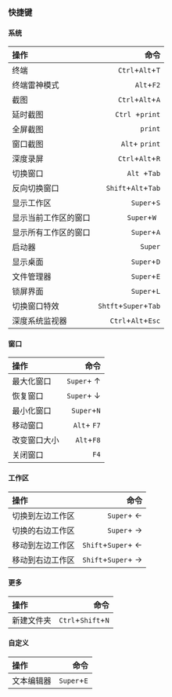 ### 快捷键

#### 系统
| 操作                 |                  命令 |
|:---------------------|----------------------:|
| 终端                 |      `Ctrl`+`Alt`+`T` |
| 终端雷神模式         |            `Alt`+`F2` |
| 截图                 |      `Ctrl`+`Alt`+`A` |
| 延时截图             |       `Ctrl `+`print` |
| 全屏截图             |               `print` |
| 窗口截图             |        `Alt`+ `print` |
| 深度录屏             |      `Ctrl`+`Alt`+`R` |
| 切换窗口             |          `Alt `+`Tab` |
| 反向切换窗口         |   `Shift`+`Alt`+`Tab` |
| 显示工作区           |           `Super`+`S` |
| 显示当前工作区的窗口 |          `Super`+`W ` |
| 显示所有工作区的窗口 |           `Super`+`A` |
| 启动器               |               `Super` |
| 显示桌面             |           `Super`+`D` |
| 文件管理器           |           `Super`+`E` |
| 锁屏界面             |           `Super`+`L` |
| 切换窗口特效         | `Shtft`+`Super`+`Tab` |
| 深度系统监视器       |    `Ctrl`+`Alt`+`Esc` |

#### 窗口
| 操作         |            命令 |
|:-------------|----------------:|
| 最大化窗口   | `Super`+ &uarr; |
| 恢复窗口     | `Super`+ &darr; |
| 最小化窗口   |     `Super`+`N` |
| 移动窗口     |     `Alt`+ `F7` |
| 改变窗口大小 |      `Alt`+`F8` |
| 关闭窗口     |            `F4` |

#### 工作区
| 操作             |                    命令 |
|:-----------------|------------------------:|
| 切换到左边工作区 |       `Super`+   &larr; |
| 切换的右边工作区 |       `Super`+   &rarr; |
| 移动到左边工作区 | `Shift`+`Super`+ &larr; |
| 移动到右边工作区 | `Shift`+`Super`+ &rarr; |

#### 更多
| 操作       |               命令 |
|:-----------|-------------------:|
| 新建文件夹 | `Ctrl`+`Shift`+`N` |

#### 自定义
| 操作       |        命令 |
|:-----------|------------:|
| 文本编辑器 | `Super`+`E` |

